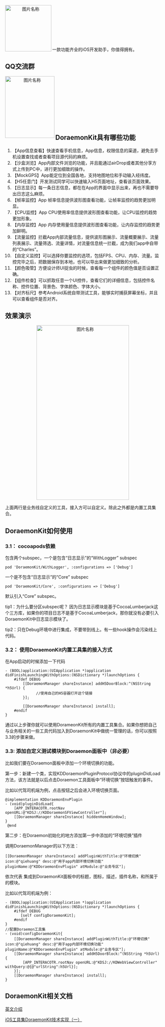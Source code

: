 <div  align="center">    
 <img src="https://javer.oss-cn-shanghai.aliyuncs.com/doraemon/github/DoraemonKit_github.png" width = "150" height = "150" alt="图片名称" align=left />
</div>

<br/>
<br/>
<br/>
<br/>
<br/>
<br/>
<br/>

一款功能齐全的iOS开发助手，你值得拥有。


## QQ交流群

<div  align="center">    
 <img src="https://javer.oss-cn-shanghai.aliyuncs.com/doraemon/github/DoraemonKitQQ.jpeg" width = "160" height = "200" alt="图片名称" align=left />
</div>

<br/>
<br/>
<br/>
<br/>
<br/>
<br/>
<br/>
<br/>
<br/>


## DoraemonKit具有哪些功能

1. 【App信息查看】快速查看手机信息，App信息，权限信息的渠道，避免去手机设置查找或者查看项目源代码的麻烦。
2. 【沙盒浏览】App内部文件浏览的功能，并且能通过airDrop或者其他分享方式上传到PC中，进行更加细致的操作。
3. 【MockGPS】App能定位到全国各地，支持地图地位和手动输入经纬度。
4. 【H5任意门】开发测试同学可以快速输入H5页面地址，查看该页面效果。
5. 【日志显示】每一条日志信息，都在在App的界面中显示出来，再也不需要导出日志这么麻烦。
6. 【帧率监控】App 帧率信息提供波形图查看功能，让帧率监控的趋势更加明显。
7. 【CPU监控】App CPU使用率信息提供波形图查看功能，让CPU监控的趋势更加形象。
8. 【内存监控】App 内存使用量信息提供波形图查看功能，让内存监控的趋势更加鲜明。
9. 【流量监控】拦截App内部流量信息，提供波形图展示、流量概要展示、流量列表展示、流量筛选、流量详情，对流量信息统一拦截，成为我们app中自带的“Charles”。
10. 【自定义监控】可以选择你要监控的选项，包括FPS、CPU、内存、流量。监控完毕之后，把数据保存到本地，也可以导出来做更加细致的分析。
11. 【颜色吸管】方便设计师UI捉虫的时候，查看每一个组件的颜色值是否设置正确。
12. 【组件检查】可以抓取任意一个UI控件，查看它们的详细信息，包括控件名称、控件位置、背景色、字体颜色、字体大小。
13. 【对齐标尺】参考Android系统自带测试工具，能够实时捕获屏幕坐标，并且可以查看组件是否对齐。

## 效果演示
<div  align="center">    
  <img src="https://javer.oss-cn-shanghai.aliyuncs.com/doraemon/github/DoraemonPanel.jpeg" width = "300" height = "565" alt="图片名称" align=center />
</div>

上面两行是业务线自定义的工具，接入方可以自定义。除此之外都是内置工具集合。


## DoraemonKit如何使用

### 3.1： cocoapods依赖
包含两个subspec，一个是包含“日志显示”的“WithLogger” subspec

```
pod 'DoraemonKit/WithLogger', :configurations => ['Debug']
```

一个是不包含“日志显示”的“Core” subspec

```
pod 'DoraemonKit/Core', :configurations => ['Debug']
```

默认引入“Core” subspec。

tip1：为什么要分区subspec呢？
因为日志显示模块是基于CocoaLumberjack这个三方库，如果你的项目日志不是基于CocoaLumberjack，那你就没有必要引入DoraemonKit中日志显示模块了。

tip2：只在Debug环境中进行集成，不要带到线上。有一些hook操作会污染线上代码。

### 3.2： 使用DoraemonKit内置工具集的接入方式
在App启动的时候添加一下代码

```
- (BOOL)application:(UIApplication *)application didFinishLaunchingWithOptions:(NSDictionary *)launchOptions {
    #ifdef DEBUG
        [[DoraemonManager shareInstance] addH5DoorBlock:^(NSString *h5Url) {
              //使用自己的H5容器打开这个链接
        }];

        [[DoraemonManager shareInstance] install];
    #endif
}
```

 通过以上步骤你就可以使用DorameonKit所有的内置工具集合。如果你想把自己与业务相关的一些工具代码加入到DoraemonKit中做统一管理的话，你可以按照3.3的步骤来做。

### 3.3: 添加自定义测试模块到Doraemon面板中（非必要）
比如我们要在Doraemon面板中添加一个环境切换的功能。

第一步：新建一个类，实现KDDoraemonPluginProtocol协议中的pluginDidLoad方法，该方法就是以后点击Doraemon工具面板中“环境切换”按钮触发的事件。

比如以代驾司机端为例，点击按钮之后会进入环境切换页面。

```
@implementation KDDoraemonEnvPlugin
- (void)pluginDidLoad{
    [APP_INTERACOTR.rootNav openURL:@"KDSJ://KDDoraemonSFViewController"];
    [[DoraemonManager shareInstance] hiddenHomeWindow];
}
 @end
```
 

第二步：在Doraemon初始化的地方添加第一步中添加的“环境切换”插件

调用DoraemonManager的以下方法：

```
[[DoraemonManager shareInstance] addPluginWithTitle:@"环境切换" icon:@"qiehuang" desc:@"用于app内部环境切换功能" pluginName:@"KDDoraemonEnvPlugin" atModule:@"业务专区"];
```

依次代表 集成到DoraemonKit面板中的标题，图标，描述，插件名称，和所属于的模块。

比如以代驾司机端为例：

```
- (BOOL)application:(UIApplication *)application didFinishLaunchingWithOptions:(NSDictionary *)launchOptions {
    #ifdef DEBUG
       [self configDoraemonKit];
    #endif
}
//配置Doraemon工具集
- (void)configDoraemonKit{
    [[DoraemonManager shareInstance] addPluginWithTitle:@"环境切换" icon:@"qiehuang" desc:@"用于app内部环境切换功能" pluginName:@"KDDoraemonEnvPlugin" atModule:@"业务专区"];
    [[DoraemonManager shareInstance] addH5DoorBlock:^(NSString *h5Url) {
        [APP_INTERACOTR.rootNav openURL:@"KDSJ://KDWebViewController" withQuery:@{@"urlString":h5Url}];
    }];
    [[DoraemonManager shareInstance] install];
}
```


## DoraemonKit相关文档

[英文介绍](https://github.com/didi/DoraemonKit)

[iOS工具集DoraemonKit技术实现（一）](https://www.jianshu.com/p/00763123dbc4)





